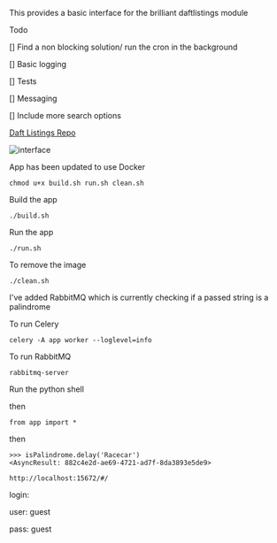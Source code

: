 This provides a basic interface for the brilliant daftlistings module

Todo

[] Find a non blocking solution/ run the cron in the background

[] Basic logging

[] Tests

[] Messaging

[] Include more search options

[Daft Listings Repo](https://github.com/AnthonyBloomer/daftlistings)

![interface](https://s9.postimg.cc/havwm5di7/Screen_Shot_2018-04-12_at_09.09.27.png)


App has been updated to use Docker


```chmod u+x build.sh run.sh clean.sh```


Build the app


```./build.sh```


Run the app

```./run.sh```

To remove the image

```./clean.sh```


I've added RabbitMQ which is currently checking if a passed string is a palindrome


To run Celery


```celery -A app worker --loglevel=info```

To run RabbitMQ

```rabbitmq-server```



Run the python shell


then


```from app import *```

then


```
>>> isPalindrome.delay('Racecar')
<AsyncResult: 882c4e2d-ae69-4721-ad7f-8da3893e5de9>
```

```http://localhost:15672/#/```


login:

user: guest

pass: guest





